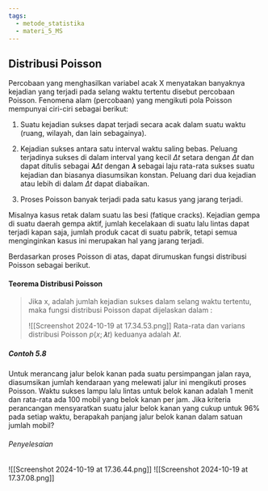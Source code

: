 ```yaml
---
tags:
  - metode_statistika
  - materi_5_MS
---
```

## Distribusi Poisson

Percobaan yang menghasilkan variabel acak X menyatakan banyaknya kejadian yang terjadi pada selang waktu tertentu disebut percobaan Poisson. Fenomena alam (percobaan) yang mengikuti pola Poisson mempunyai ciri-ciri sebagai berikut:

1. Suatu kejadian sukses dapat terjadi secara acak dalam suatu waktu (ruang, wilayah, dan lain sebagainya).
2. Kejadian sukses antara satu interval waktu saling bebas. ﻿﻿﻿Peluang terjadinya sukses di dalam interval yang kecil $Δt$ setara dengan $Δt$ dan dapat ditulis sebagai $𝛌Δt$ dengan $𝛌$ sebagai laju rata-rata sukses suatu kejadian dan biasanya diasumsikan konstan. Peluang dari dua kejadian atau lebih di dalam $Δt$ dapat diabaikan.

1. Proses Poisson banyak terjadi pada satu kasus yang jarang terjadi.

Misalnya kasus retak dalam suatu las besi (fatique cracks). Kejadian gempa di suatu daerah gempa aktif, jumlah kecelakaan di suatu lalu lintas dapat terjadi kapan saja, jumlah produk cacat di suatu pabrik, tetapi semua menginginkan kasus ini merupakan hal yang jarang terjadi.

Berdasarkan proses Poisson di atas, dapat dirumuskan fungsi distribusi Poisson sebagai berikut.

#### Teorema Distribusi Poisson

> Jika x, adalah jumlah kejadian sukses dalam selang waktu tertentu, maka fungsi distribusi Poisson dapat dijelaskan dalam :
> 
> ![[Screenshot 2024-10-19 at 17.34.53.png]]
> Rata-rata dan varians distribusi Poisson $p(x;𝛌t)$ keduanya adalah $𝛌t$.


##### Contoh 5.8

Untuk merancang jalur belok kanan pada suatu persimpangan jalan raya, diasumsikan jumlah kendaraan yang melewati jalur ini mengikuti proses Poisson. Waktu sukses lampu lalu lintas untuk belok kanan adalah 1 menit dan rata-rata ada 100 mobil yang belok kanan per jam. Jika kriteria perancangan mensyaratkan suatu jalur belok kanan yang cukup untuk 96% pada setiap waktu, berapakah panjang jalur belok kanan dalam satuan jumlah mobil?

###### Penyelesaian

![[Screenshot 2024-10-19 at 17.36.44.png]]
![[Screenshot 2024-10-19 at 17.37.08.png]]

